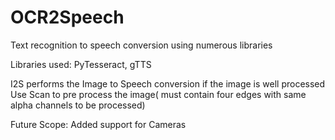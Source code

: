 # OCR2Speech
Text recognition to speech conversion using numerous libraries

Libraries used:
PyTesseract,
gTTS


I2S performs the Image to Speech conversion if the image is well processed
Use Scan to pre process the image( must contain four edges with same alpha channels to be processed)


Future Scope:
Added support for Cameras
